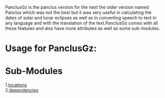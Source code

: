 PanclusGz is the panclus version for the next the older version named Panclus which was not the best but it was very useful in calculating the dates of solar and lunar eclipses as well as in converting speech to text in any language and with the translation of the text.PanclusGz comes with all these features and also have more attributes as well as some sub-modules.
# Usage for PanclusGz:

# Sub-Modules 
1.[locations](https://github.com/Ayush2007A/PanclusGz/blob/main/locations.py)<br>
2.[dependencies](https://github.com/Ayush2007A/PanclusGz/blob/main/locations.py)
